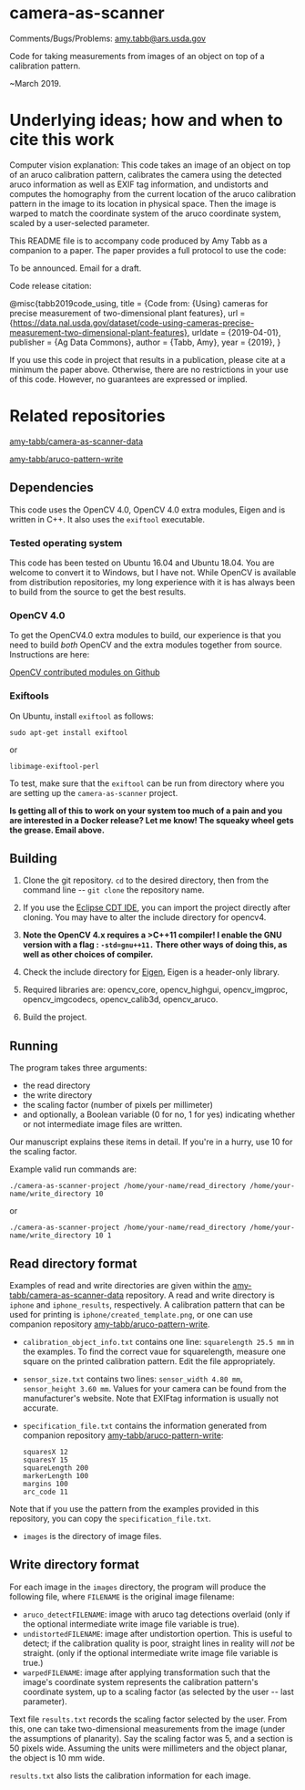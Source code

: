 # camera-as-scanner


Comments/Bugs/Problems: amy.tabb@ars.usda.gov

Code for taking measurements from images of an object on top of a calibration pattern.

~March 2019.  


# Underlying ideas; how and when to cite this work

Computer vision explanation: This code takes an image of an object on top of an aruco calibration pattern, calibrates the camera using the detected aruco information as well as EXIF tag information, and undistorts and computes the homography from the current location of the aruco calibration pattern in the image to its location in physical space.  Then the image is warped to match the coordinate system of the aruco coordinate system, scaled by a user-selected parameter. 

This README file is to accompany code produced by Amy Tabb as a companion to a paper.  The paper provides a full protocol to use the code:

To be announced.  Email for a draft.


Code release citation:

@misc{tabb2019code_using,
	title = {Code from: {Using} cameras for precise measurement of two-dimensional plant features},
	url = {https://data.nal.usda.gov/dataset/code-using-cameras-precise-measurement-two-dimensional-plant-features},
	urldate = {2019-04-01},
	publisher = {Ag Data Commons},
	author = {Tabb, Amy},
	year = {2019},
}


If you use this code in project that results in a publication, please cite at a minimum the paper above.  Otherwise, there are no restrictions in your use of this code.  However, no guarantees are expressed or implied.

# Related repositories

[amy-tabb/camera-as-scanner-data](https://github.com/amy-tabb/camera-as-scanner-data)

[amy-tabb/aruco-pattern-write](https://github.com/amy-tabb/aruco-pattern-write)


## Dependencies

This code uses the OpenCV 4.0, OpenCV 4.0 extra modules, Eigen and is written in C++. It also uses the `exiftool` executable.

### Tested operating system

This code has been tested on Ubuntu 16.04 and Ubuntu 18.04.  You are welcome to convert it to Windows, but I have not.  While OpenCV is available from distribution repositories, my long experience with it is has always been to build from the source to get the best results.

### OpenCV 4.0

To get the OpenCV4.0 extra modules to build, our experience is that you need to build *both* OpenCV and the extra modules together from source.  Instructions are here:

[OpenCV contributed modules on Github](https://github.com/opencv/opencv_contrib)

### Exiftools

On Ubuntu, install `exiftool` as follows:

```
sudo apt-get install exiftool
```

or

```
libimage-exiftool-perl
```

To test, make sure that the `exiftool` can be run from directory where you are setting up the `camera-as-scanner` project.



**Is getting all of this to work on your system too much of a pain and you are interested in a Docker release?  Let me know!  The squeaky wheel gets the grease.  Email above.**

## Building 


 1. Clone the git repository.  `cd` to the desired directory, then from the command line  -- ` git clone ` the repository name.
 
 2. If you use the [Eclipse CDT IDE](https://www.eclipse.org/cdt/), you can import the project directly after cloning.  You may have to alter the include directory for opencv4.  

2. **Note the OpenCV 4.x requires a >C++11 compiler!  I enable the GNU version with a flag : `-std=gnu++11.`  There other ways of doing this, as well as other choices of compiler.**

3.  Check the include directory for [Eigen](https://eigen.tuxfamily.org/index.php?title=Main_Page), Eigen is a header-only library. 

4. Required libraries are: opencv_core, opencv_highgui, opencv_imgproc, opencv_imgcodecs, opencv_calib3d, opencv_aruco.

5. Build the project.


## Running

The program takes three arguments: 
- the read directory
- the write directory
- the scaling factor (number of pixels per millimeter)
- and optionally, a Boolean variable (0 for no, 1 for yes) indicating whether or not intermediate image files are written.

Our manuscript explains these items in detail.  If you're in a hurry, use 10 for the scaling factor.

Example valid run commands are:

```
./camera-as-scanner-project /home/your-name/read_directory /home/your-name/write_directory 10 
```
or


```
./camera-as-scanner-project /home/your-name/read_directory /home/your-name/write_directory 10 1 
```


## Read directory format

Examples of read and write directories are given within the [amy-tabb/camera-as-scanner-data](https://github.com/amy-tabb/camera-as-scanner-data) repository.  A read and write directory is `iphone` and `iphone_results`, respectively.  A calibration pattern that can be used for printing is `iphone/created_template.png`, or one can use companion repository [amy-tabb/aruco-pattern-write](https://github.com/amy-tabb/aruco-pattern-write).  

- `calibration_object_info.txt` contains one line: `squarelength 25.5 mm` in the examples.  To find the correct vaue for squarelength, measure one square on the printed calibration pattern.  Edit the file appropriately.
- `sensor_size.txt` contains two lines: `sensor_width 4.80 mm`, `sensor_height 3.60 mm`.  Values for your camera can be found from the manufacturer's website.  Note that EXIFtag information is usually not accurate.
- `specification_file.txt` contains the information generated from companion repository [amy-tabb/aruco-pattern-write](https://github.com/amy-tabb/aruco-pattern-write):

	```
	squaresX 12
	squaresY 15
	squareLength 200
	markerLength 100
	margins 100
	arc_code 11
	```

Note that if you use the pattern from the examples provided in this repository, you can copy the `specification_file.txt`.
-  `images` is the directory of image files.

## Write directory format

For each image in the `images` directory, the program will produce the following file, where `FILENAME` is the original image filename:

- `aruco_detectFILENAME`: image with aruco tag detections overlaid (only if the optional intermediate write image file variable is true).
- `undistortedFILENAME`: image after undistortion opertion.  This is useful to detect; if the calibration quality is poor, straight lines in reality will *not* be straight. (only if the optional intermediate write image file variable is true.)
- `warpedFILENAME`: image after applying transformation such that the image's coordinate system represents the calibration pattern's coordinate system, up to a scaling factor (as selected by the user -- last parameter). 

Text file `results.txt` records the scaling factor selected by the user.  From this, one can take two-dimensional measurements from the image (under the assumptions of planarity).  Say the scaling factor was 5, and a section is 50 pixels wide.  Assuming the units were millimeters and the object planar, the object is 10 mm wide.

`results.txt` also lists the calibration information for each image.

